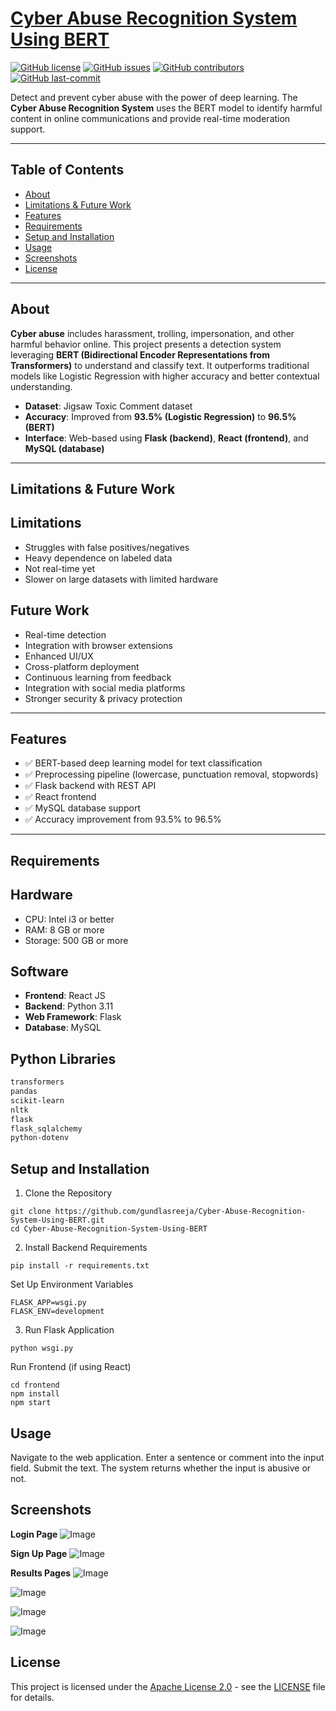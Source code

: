 # [Cyber Abuse Recognition System Using BERT](Cyber-Abuse-Recognition-System-Using-BERT)

[![GitHub license](https://img.shields.io/github/license/gundlasreeja/Cyber-Abuse-Recognition-System-Using-BERT)](LICENSE)  [![GitHub issues](https://img.shields.io/github/issues/gundlasreeja/Cyber-Abuse-Recognition-System-Using-BERT)]()  [![GitHub contributors](https://img.shields.io/github/contributors/gundlasreeja/Cyber-Abuse-Recognition-System-Using-BERT)]()  [![GitHub last-commit](https://img.shields.io/github/last-commit/gundlasreeja/Cyber-Abuse-Recognition-System-Using-BERT)]()

Detect and prevent cyber abuse with the power of deep learning. The **Cyber Abuse Recognition System** uses the BERT model to identify harmful content in online communications and provide real-time moderation support.

---

## Table of Contents

- [About](#about)  
- [Limitations & Future Work](#limitations--future-work)  
- [Features](#features)  
- [Requirements](#requirements)  
- [Setup and Installation](#setup-and-installation)  
- [Usage](#usage)   
- [Screenshots](#screenshots)  
- [License](#license)  


---

## About

**Cyber abuse** includes harassment, trolling, impersonation, and other harmful behavior online. This project presents a detection system leveraging **BERT (Bidirectional Encoder Representations from Transformers)** to understand and classify text. It outperforms traditional models like Logistic Regression with higher accuracy and better contextual understanding.

- **Dataset**: Jigsaw Toxic Comment dataset  
- **Accuracy**: Improved from **93.5% (Logistic Regression)** to **96.5% (BERT)**  
- **Interface**: Web-based using **Flask (backend)**, **React (frontend)**, and **MySQL (database)**

---

## Limitations & Future Work

## Limitations

- Struggles with false positives/negatives  
- Heavy dependence on labeled data  
- Not real-time yet  
- Slower on large datasets with limited hardware

## Future Work

- Real-time detection  
- Integration with browser extensions  
- Enhanced UI/UX  
- Cross-platform deployment  
- Continuous learning from feedback  
- Integration with social media platforms  
- Stronger security & privacy protection

---

## Features

- ✅ BERT-based deep learning model for text classification  
- ✅ Preprocessing pipeline (lowercase, punctuation removal, stopwords)  
- ✅ Flask backend with REST API  
- ✅ React frontend  
- ✅ MySQL database support  
- ✅ Accuracy improvement from 93.5% to 96.5%

---

## Requirements

## Hardware

- CPU: Intel i3 or better  
- RAM: 8 GB or more  
- Storage: 500 GB or more  

## Software

- **Frontend**: React JS  
- **Backend**: Python 3.11  
- **Web Framework**: Flask  
- **Database**: MySQL  

## Python Libraries

```bash
transformers
pandas
scikit-learn
nltk
flask
flask_sqlalchemy
python-dotenv
```
## Setup and Installation
1. Clone the Repository
  ```
git clone https://github.com/gundlasreeja/Cyber-Abuse-Recognition-System-Using-BERT.git
cd Cyber-Abuse-Recognition-System-Using-BERT
```
2. Install Backend Requirements
```
pip install -r requirements.txt
```
Set Up Environment Variables
```
FLASK_APP=wsgi.py
FLASK_ENV=development
```
3. Run Flask Application
```
python wsgi.py
```
Run Frontend (if using React)
```
cd frontend
npm install
npm start
```
## Usage
Navigate to the web application.
Enter a sentence or comment into the input field.
Submit the text.
The system returns whether the input is abusive or not.

## Screenshots
**Login Page**
![Image](https://github.com/user-attachments/assets/b1580c48-e66f-4889-9c5c-7950eb9b9f0b)

**Sign Up Page**
![Image](https://github.com/user-attachments/assets/6c176e3e-3a5f-4442-bc47-f048bd476797)

**Results Pages**
![Image](https://github.com/user-attachments/assets/3b45b130-0960-452f-b95c-40ea35670591)

![Image](https://github.com/user-attachments/assets/d5df795a-7828-4fea-bb36-024098d1fd9d)

![Image](https://github.com/user-attachments/assets/306cf51c-a518-4d94-8871-ebd1c960d4f1)

![Image](https://github.com/user-attachments/assets/351d302b-4794-417a-bce4-17758da7ef5e)

## License

This project is licensed under the [Apache License 2.0](LICENSE) - see the [LICENSE](LICENSE) file for details.
